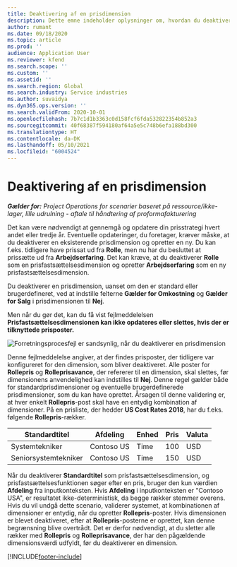 ```yaml
---
title: Deaktivering af en prisdimension
description: Dette emne indeholder oplysninger om, hvordan du deaktiverer prisfastsættelsesdimensioner.
author: rumant
ms.date: 09/18/2020
ms.topic: article
ms.prod: ''
audience: Application User
ms.reviewer: kfend
ms.search.scope: ''
ms.custom: ''
ms.assetid: ''
ms.search.region: Global
ms.search.industry: Service industries
ms.author: suvaidya
ms.dyn365.ops.version: ''
ms.search.validFrom: 2020-10-01
ms.openlocfilehash: 7b7c1d1b3363c0d158fcf6fda532822354b852a3
ms.sourcegitcommit: 40f68387f594180af64a5e5c748b6efa188bd300
ms.translationtype: HT
ms.contentlocale: da-DK
ms.lasthandoff: 05/10/2021
ms.locfileid: "6004524"
---
```

# <a name="turning-off-a-pricing-dimension"></a>Deaktivering af en prisdimension

_**Gælder for:** Project Operations for scenarier baseret på ressource/ikke-lager, lille udrulning - aftale til håndtering af proformafakturering_

Det kan være nødvendigt at gennemgå og opdatere din prisstrategi hvert andet eller tredje år. Eventuelle opdateringer, du foretager, kræver måske, at du deaktiverer en eksisterende prisdimension og opretter en ny. Du kan f.eks. tidligere have prissat ud fra **Rolle**, men nu har du besluttet at prissætte ud fra **Arbejdserfaring**. Det kan kræve, at du deaktiverer **Rolle** som en prisfastsættelsesdimension og opretter **Arbejdserfaring** som en ny prisfastsættelsesdimension. 

Du deaktiverer en prisdimension, uanset om den er standard eller brugerdefineret, ved at indstille felterne **Gælder for Omkostning** og **Gælder for Salg** i prisdimensionen til **Nej**.

Men når du gør det, kan du få vist fejlmeddelelsen **Prisfastsættelsesdimensionen kan ikke opdateres eller slettes, hvis der er tilknyttede prisposter.**

![Forretningsprocesfejl er sandsynlig, når du deaktiverer en prisdimension](media/Business-Process-Error.png)

Denne fejlmeddelelse angiver, at der findes prisposter, der tidligere var konfigureret for den dimension, som bliver deaktiveret. Alle poster for **Rollepris** og **Rolleprisavance**, der refererer til en dimension, skal slettes, før dimensionens anvendelighed kan indstilles til **Nej**. Denne regel gælder både for standardprisdimensioner og eventuelle brugerdefinerede prisdimensioner, som du kan have oprettet. Årsagen til denne validering er, at hver enkelt **Rollepris**-post skal have en entydig kombination af dimensioner. På en prisliste, der hedder **US Cost Rates 2018**, har du f.eks. følgende **Rollepris**-rækker. 

| Standardtitel         | Afdeling    |Enhed   |Pris  |Valuta  |
| -----------------------|-------------|-------|-------|----------|
| Systemtekniker|Contoso US|Time| 100|USD|
| Seniorsystemtekniker|Contoso US|Time| 150| USD|


Når du deaktiverer **Standardtitel** som prisfastsættelsesdimension, og prisfastsættelsesfunktionen søger efter en pris, bruger den kun værdien **Afdeling** fra inputkonteksten. Hvis **Afdeling** i inputkonteksten er "Contoso USA", er resultatet ikke-deterministisk, da begge rækker stemmer overens. Hvis du vil undgå dette scenario, validerer systemet, at kombinationen af dimensioner er entydig, når du opretter **Rollepris**-poster. Hvis dimensionen er blevet deaktiveret, efter at **Rollepris**-posterne er oprettet, kan denne begrænsning blive overtrådt. Det er derfor nødvendigt, at du sletter alle rækker med **Rollepris** og **Rolleprisavance**, der har den pågældende dimensionsværdi udfyldt, før du deaktiverer en dimension.


[!INCLUDE[footer-include](../includes/footer-banner.md)]